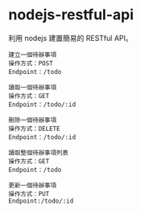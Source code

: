 # nodejs-restful-api
利用 nodejs 建置簡易的 RESTful API。
```
建立一個待辦事項
操作方式：POST
Endpoint：/todo

讀取一個待辦事項
操作方式：GET
Endpoint：/todo/:id

刪除一個待辦事項
操作方式：DELETE
Endpoint：/todo/:id

讀取整個待辦事項列表
操作方式：GET
Endpoint：/todo

更新一個待辦事項
操作方式：PUT
Endpoint:/todo/:id

```
